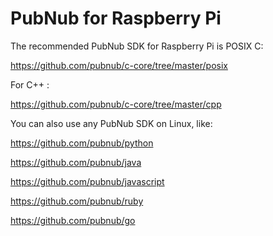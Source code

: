 PubNub for Raspberry Pi
=======================

The recommended PubNub SDK for Raspberry Pi is POSIX C:

https://github.com/pubnub/c-core/tree/master/posix

For C++ :

https://github.com/pubnub/c-core/tree/master/cpp

You can also use any PubNub SDK on Linux, like:

https://github.com/pubnub/python

https://github.com/pubnub/java

https://github.com/pubnub/javascript

https://github.com/pubnub/ruby

https://github.com/pubnub/go
